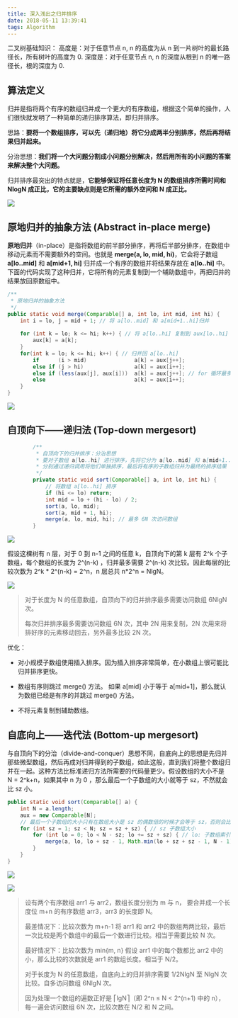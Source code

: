 ```yaml
---
title: 深入浅出之归并排序
date: 2018-05-11 13:39:41
tags: Algorithm
---
```


二叉树基础知识：
高度是：对于任意节点 n, n 的高度为从 n 到一片树叶的最长路径长，所有树叶的高度为 0.
深度是：对于任意节点 n, n 的深度从根到 n 的唯一路径长，根的深度为 0.

## 算法定义

归并是指将两个有序的数组归并成一个更大的有序数组，根据这个简单的操作，人们很快就发明了一种简单的递归排序算法，即归并排序。

思路：**要将一个数组排序，可以先（递归地）将它分成两半分别排序，然后再将结果归并起来。**

分治思想：**我们将一个大问题分割成小问题分别解决，然后用所有的小问题的答案来解决整个大问题。**

归并排序最突出的特点就是，**它能够保证将任意长度为 N 的数组排序所需时间和 NlogN 成正比，它的主要缺点则是它所需的额外空间和 N 成正比。**



![](http://p748dqat4.bkt.clouddn.com/Mergesort%20overview.png)

<!-- more -->

## 原地归并的抽象方法 (Abstract in-place merge)

**原地归并**（in-place）是指将数组的前半部分排序，再将后半部分排序，在数组中移动元素而不需要额外的空间。也就是 **merge(a, lo, mid, hi)**，它会将子数组 **a[lo..mid]** 和 **a[mid+1, hi]** 归并成一个有序的数组并将结果存放在 **a[lo..hi]** 中。下面的代码实现了这种归并，它将所有的元素复制到一个辅助数组中，再把归并的结果放回原数组中。


``` java
/**
 * 原地归并的抽象方法
 */
public static void merge(Comparable[] a, int lo, int mid, int hi) {
    int i = lo, j = mid + 1; // 将 a[lo..mid] 和 a[mid+1..hi]归并
    
    for (int k = lo; k <= hi; k++) { // 将 a[lo..hi] 复制到 aux[lo..hi]
        aux[k] = a[k];
    }
    for(int k = lo; k <= hi; k++) { // 归并回 a[lo..hi]
        if      (i > mid)               a[k] = aux[j++];
        else if (j > hi)                a[k] = aux[i++];
        else if (less(aux[j], aux[i]))  a[k] = aux[j++]; // for 循环最多访问 2N + 2N 次数组
        else                            a[k] = aux[i++];
    }
}
```

![](http://p748dqat4.bkt.clouddn.com/Abstract%20in-place%20merge%20trace.png)

## 自顶向下——递归法 (Top-down mergesort)



``` java
        /**
         * 自顶向下的归并排序：分治思想
         * 要对子数组 a[lo..hi] 进行排序，先将它分为 a[lo..mid] 和 a[mid+1..hi] 两部分，
         * 分别通过递归调用将他们单独排序，最后将有序的子数组归并为最终的排序结果
         */
        private static void sort(Comparable[] a, int lo, int hi) {
            // 将数组 a[lo..hi] 排序
            if (hi <= lo) return;
            int mid = lo + (hi - lo) / 2;
            sort(a, lo, mid);
            sort(a, mid + 1, hi);
            merge(a, lo, mid, hi); // 最多 6N 次访问数组
        }
```



![](http://p748dqat4.bkt.clouddn.com/Trace%20of%20merge%20results%20for%20top-down%20mergesort.png)

假设这棵树有 n 层，对于 0 到 n-1 之间的任意 k，自顶向下的第 k 层有 2^k 个子数组，每个数组的长度为 2^(n-k) ，归并最多需要 2^(n-k) 次比较。因此每层的比较次数为 2^k * 2^(n-k) = 2^n，n 层总共 n*2^n = NlgN。

![](http://p748dqat4.bkt.clouddn.com/Mergesort%20sybarray%20dependence%20tree%20for%20N%20=%2016.png)

> 对于长度为 N 的任意数组，自顶向下的归并排序最多需要访问数组 6NlgN 次。
> 
> 每次归并排序最多需要访问数组 6N 次，其中 2N 用来复制，2N 次用来将排好序的元素移动回去，另外最多比较 2N 次。


优化：

- 对小规模子数组使用插入排序。因为插入排序非常简单，在小数组上很可能比归并排序更快。

- 数组有序则跳过 merge() 方法。
  如果 a[mid] 小于等于 a[mid+1]，那么就认为数组已经是有序的并跳过 merge() 方法。
- 不将元素复制到辅助数组。

## 自底向上——迭代法 (Bottom-up mergesort)


与自顶向下的分治（divide-and-conquer）思想不同，自底向上的思想是先归并那些微型数组，然后再成对归并得到的子数组，如此这般，直到我们将整个数组归并在一起。这种方法比标准递归方法所需要的代码量更少。假设数组的大小不是 N = 2^k+n，如果其中 n 为 0 ，那么最后一个子数组的大小就等于 sz，不然就会比 sz 小。

``` java
public static void sort(Comparable[] a) {
    int N = a.length;
    aux = new Comparable[N];
    // 最后一个子数组的大小只有在数组大小是 sz 的偶数倍的时候才会等于 sz，否则会比 sz 小
    for (int sz = 1; sz < N; sz = sz + sz) { // sz 子数组大小
        for (int lo = 0; lo < N - sz; lo += sz + sz) { // lo: 子数组索引
        	merge(a, lo, lo + sz - 1, Math.min(lo + sz + sz - 1, N - 1));
        }
    }
}
```

![](http://p748dqat4.bkt.clouddn.com/Visual%20trace%20of%20bottom-up%20mergesort.png)

![](http://p748dqat4.bkt.clouddn.com/Trace%20of%20merge%20results%20for%20bottom-up%20mergesort.png)


> 
> 设有两个有序数组 arr1 与 arr2，数组长度分别为 m 与 n， 要合并成一个长度位 m+n 的有序数组 arr3，arr3 的长度即 N。
> 
> 最差情况下：比较次数为 m+n-1
> 将 arr1 和 arr2 中的数组两两比较，最后一次比较是两个数组中的最后一个数进行比较。相当于需要比较 N 次。
> 
> 最好情况下：比较次数为 min{m, n}
> 假设 arr1 中的每个数都比 arr2 中的小，那么比较的次数就是 arr1 的数组长度。相当于 N/2。
> 
> 对于长度为 N 的任意数组，自底向上的归并排序需要 1/2NlgN 至 NlgN 次比较。自多访问数组 6NlgN 次。
> 
> 因为处理一个数组的遍数正好是 ⎡lgN⎤（即 2^n ≤ N < 2^(n+1) 中的 n），每一遍会访问数组 6N 次，比较次数在 N/2 和 N 之间。



